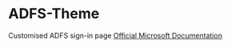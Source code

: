 # ADFS-Theme
Customised ADFS sign-in page
[Official Microsoft Documentation](https://docs.microsoft.com/en-us/windows-server/identity/ad-fs/operations/ad-fs-user-sign-in-customization)
